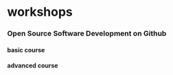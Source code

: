 # workshops
### Open Source Software Development on Github
#### basic course ####
#### advanced course ####
